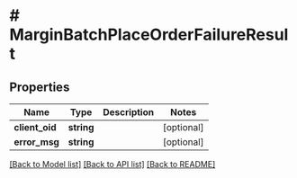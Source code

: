 # # MarginBatchPlaceOrderFailureResult

## Properties

Name | Type | Description | Notes
------------ | ------------- | ------------- | -------------
**client_oid** | **string** |  | [optional]
**error_msg** | **string** |  | [optional]

[[Back to Model list]](../../README.md#models) [[Back to API list]](../../README.md#endpoints) [[Back to README]](../../README.md)
